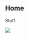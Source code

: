 ## Home

Stuff.

<img src="https://optimalbi.com/wp-content/uploads/2018/04/do-the-unimaginable_imageleft.gif" class="inline"/>
